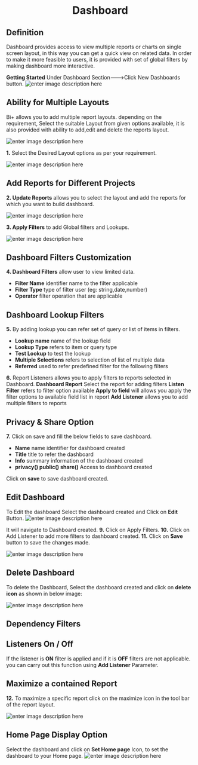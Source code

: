 
<center><h1>Dashboard</h1></center>

## Definition

Dashboard provides access to view multiple reports or charts on single screen layout, in this way you can get a quick view on related data.
In order to make it more feasible to users, it is provided with set of global filters by making dashboard more interactive.
 
 **Getting Started**
Under Dashboard Section--->Click New Dashboards button.
![enter image description here](https://raw.githubusercontent.com/sv18042016/fp1/20367797e10c5eabfec8ab65d23699fb34843101/images/dash.png)

## Ability for Multiple Layouts

Bi+ allows you to add multiple report layouts. depending on the requirement, Select the suitable Layout from given options available, it is also provided with ability to add,edit and delete the reports layout. 

![enter image description here](https://raw.githubusercontent.com/sv18042016/fp1/c9d6b6e9be883a4df0c62c47c8623392dc4e9e10/images/multiple_layout.png)

**1.** Select the Desired Layout options as per your requirement.

![enter image description here](https://raw.githubusercontent.com/sv18042016/fp1/c5df381a6fdd5127a3590acfc32d28528ae62449/images/dash_1.png)


##  Add Reports for Different Projects

**2. Update Reports** allows you to select the layout and add the reports for which you want to build dashboard.

![enter image description here](https://raw.githubusercontent.com/sv18042016/fp1/8414a3a116f22024e677cb9e647af84aaa27f6c6/images/dash_2.png)

**3. Apply Filters** to add Global filters and Lookups.

![enter image description here](https://raw.githubusercontent.com/sv18042016/fp1/6132f122dcb8f6567b9b63f0fe51d8fca0de5e01/images/dash_3.png)

## Dashboard Filters Customization

**4. Dashboard Filters** allow user to view limited data.
- **Filter Name** identifier name to the filter applicable
- **Filter Type** type of filter user (eg: string,date,number)
- **Operator** filter operation that are applicable

## Dashboard Lookup Filters

**5.** By adding lookup you can refer set of query or list of items in filters.
- **Lookup name** name of the lookup field
- **Lookup Type**  refers to item or query type
- **Test Lookup** to test the lookup 
- **Multiple Selections** refers to selection of list of multiple data
- **Referred** used to refer predefined filter for the following filters 

**6.** Report Listeners allows you to apply filters to reports selected in Dashboard.
**Dashboard Report** Select the report for adding filters
**Listen Filter** refers to filter option available
**Apply to field** will allows you apply the filter options to available field list in report 
**Add Listener** allows you to add multiple filters to reports

## Privacy & Share Option

**7.** Click on save and fill the below fields to save dashboard.
- **Name** name identifier for dashboard created
- **Title** title to refer the dashboard
- **Info** summary information of the dashboard created
- **privacy()  public()  share()** Access to dashboard created

Click on **save** to save dashboard created.

## Edit   Dashboard 
   To Edit the dashboard Select the dashboard created and Click on **Edit** Button. 
   ![enter image description here](https://raw.githubusercontent.com/sv18042016/fp1/32cd07ab577aaece73d4b9b7f53010680bda5fa0/images/edit_dash2.png)
   
It will navigate to Dashboard created. 
**9.**   Click on Apply Filters.
**10.** Click on Add Listener to add more filters to dashboard created.
**11.** Click on **Save** button to save the changes made.

![enter image description here](https://raw.githubusercontent.com/sv18042016/fp1/8ddfd637b9b4be13275803e28d16a23a8fb52666/images/dash_edi3.png)

## Delete Dashboard

To delete the Dashboard, Select the dashboard created and click on **delete icon** as shown in below image:

![enter image description here](https://raw.githubusercontent.com/sv18042016/fp1/666070bb576904871a67ced2eb5388f9bcd1e142/images/dash_del.png)


## Dependency Filters


## Listeners On / Off

If the listener is **ON** filter is applied and if it is **OFF** filters are not applicable. you can carry out this function using **Add Listener** Parameter.

## Maximize a contained Report

**12.** To maximize a specific report click on the maximize icon in the tool bar of the report layout.

![enter image description here](https://raw.githubusercontent.com/sv18042016/fp1/078a756c7f5ed60ca10511acdbae528ea7f7cc16/images/repo_max.png)

## Home Page Display Option


Select the dashboard and click on **Set Home page** Icon, to set the dashboard to your Home page.
![enter image description here](https://raw.githubusercontent.com/sv18042016/fp1/319f0be4611343c3f7cc7ed6d86e60cede6c0e1a/images/dash_home.png)
<!--stackedit_data:
eyJoaXN0b3J5IjpbLTIwOTg2OTU4MjVdfQ==
-->
